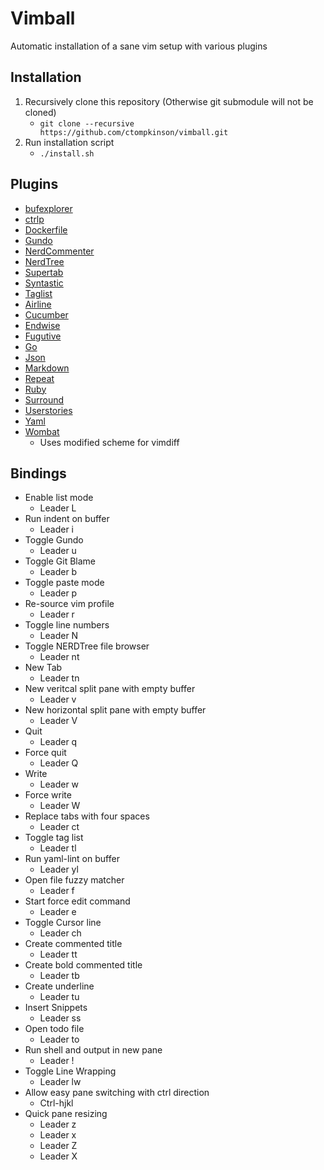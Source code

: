 # Vimball
Automatic installation of a sane vim setup with various plugins
## Installation
1. Recursively clone this repository (Otherwise git submodule will not be cloned)
	* `git clone --recursive https://github.com/ctompkinson/vimball.git`
2. Run installation script
	* `./install.sh`

## Plugins
- [bufexplorer](https://github.com/jlanzarotta/bufexplorer.git)
- [ctrlp](https://github.com/kien/ctrlp.vim)
- [Dockerfile](https://github.com/ekalinin/Dockerfile.vim.git)
- [Gundo](https://github.com/sjl/gundo.vim.git)
- [NerdCommenter](https://github.com/scrooloose/nerdcommenter.git)
- [NerdTree](https://github.com/scrooloose/nerdtree.git)
- [Supertab](https://github.com/ervandew/supertab.git)
- [Syntastic](https://github.com/scrooloose/syntastic.git)
- [Taglist](https://github.com/vim-scripts/taglist.vim.git)
- [Airline](https://github.com/vim-airline/vim-airline.git)
- [Cucumber](https://github.com/tpope/vim-cucumber.git)
- [Endwise](https://github.com/tpope/vim-endwise.git)
- [Fugutive](https://github.com/tpope/vim-fugitive.git)
- [Go](https://github.com/fatih/vim-go.git)
- [Json](https://github.com/leshill/vim-json.git)
- [Markdown](https://github.com/plasticboy/vim-markdown.git)
- [Repeat](https://github.com/tpope/vim-repeat.git)
- [Ruby](https://github.com/vim-ruby/vim-ruby.git)
- [Surround](https://github.com/tpope/vim-surround.git)
- [Userstories](https://github.com/pk/vim-userstories.git)
- [Yaml](https://github.com/stephpy/vim-yaml.git)
- [Wombat](https://github.com/vim-scripts/Wombat.git)
	- Uses modified scheme for vimdiff

## Bindings
- Enable list mode
	- Leader L
- Run indent on buffer
	- Leader i
- Toggle Gundo
	- Leader u
- Toggle Git Blame
	- Leader b
- Toggle paste mode
	- Leader p
- Re-source vim profile
	- Leader r
- Toggle line numbers
	- Leader N
- Toggle NERDTree file browser
	- Leader nt
- New Tab
	- Leader tn
- New veritcal split pane with empty buffer
	- Leader v
- New horizontal split pane with empty buffer
	- Leader V
- Quit
	- Leader q
- Force quit
	- Leader Q
- Write
	- Leader w
- Force write
	- Leader W
- Replace tabs with four spaces
	- Leader ct
- Toggle tag list
	- Leader tl
- Run yaml-lint on buffer
	- Leader yl
- Open file fuzzy matcher
	- Leader f
- Start force edit command
	- Leader e
- Toggle Cursor line
	- Leader ch
- Create commented title
	- Leader tt
- Create bold commented title
	- Leader tb
- Create underline
	- Leader tu
- Insert Snippets
	- Leader ss
- Open todo file
	- Leader to
- Run shell and output in new pane
	- Leader !
- Toggle Line Wrapping
	- Leader lw
- Allow easy pane switching with ctrl direction
	- Ctrl-hjkl
- Quick pane resizing
	- Leader z
	- Leader x
	- Leader Z
	- Leader X
